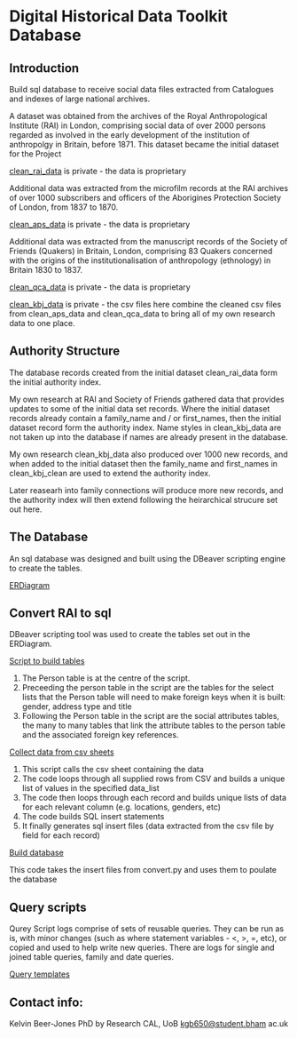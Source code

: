 # Digital Historical Data Toolkit Database

## Introduction

Build sql database to receive social data files extracted from Catalogues and indexes of large national archives.

A dataset was obtained from the archives of the Royal Anthropological Institute (RAI) in London, comprising social data of over 2000 persons regarded as involved in the early development of the institution of anthropolgy in Britain, before 1871. This dataset became the initial dataset for the Project

[clean_rai_data](https://github.com/KelvinBeerJones/clean_rai_data) is private - the data is proprietary

Additional data was extracted from the microfilm records at the RAI archives of over 1000 subscribers and officers of the Aborigines Protection Society of London, from 1837 to 1870.

[clean_aps_data](https://github.com/KelvinBeerJones/clean_aps_data) is private - the data is proprietary

Additional data was extracted from the manuscript records of the Society of Friends (Quakers) in Britain, London, comprising 83 Quakers concerned with the origins of the institutionalisation of anthropology (ethnology) in Britain 1830 to 1837. 

[clean_qca_data](https://github.com/KelvinBeerJones/clean_qca_data) is private - the data is proprietary

[clean_kbj_data](https://github.com/KelvinBeerJones/clean_kbj_data) is private - the csv files here combine the cleaned csv files from clean_aps_data and clean_qca_data to bring all of my own research data to one place. 

## Authority Structure

The database records created from the initial dataset clean_rai_data form the initial authority index.

My own research at RAI and Society of Friends gathered data that provides updates to some of the initial data set records. Where the initial dataset records already contain a family_name and / or first_names, then the initial dataset record form the authority index. Name styles in clean_kbj_data are not taken up into the database if names are already present in the database.   

My own research clean_kbj_data also produced over 1000 new records, and when added to the initial dataset then the family_name and first_names in clean_kbj_clean are used to extend the authority index.

Later reasearh into family connections will produce more new records, and the authority index will then extend following the heirarchical strucure set out here. 

##  The Database

An sql database was designed and built using the DBeaver scripting engine to create the tables.

[ERDiagram](https://github.com/KelvinBeerJones/ceda-database/blob/9fa090f2859aa41e90368458ab4fe8e95135ff9b/ERDiagram.png)

## Convert RAI to sql

DBeaver scripting tool was used to create the tables set out in the ERDiagram.

[Script to build tables](convert_rai_to_sql/create_tables.sql)

1. The Person table is at the centre of the script.
1. Preceeding the person table in the script are the tables for the select lists that the Person table will need to make foreign keys when it is built: gender, address type and title
1. Following the Person table in the script are the social attributes tables, the many to many tables that link the attribute tables to the person table and the associated foreign key references. 

[Collect data from csv sheets](https://github.com/KelvinBeerJones/ceda-database/blob/master/convert_rai_to_sql/convert.py)

1. This script calls the csv sheet containing the data
1. The code loops through all supplied rows from CSV and builds a unique list of values in the specified data_list
1. The code then loops through each record and builds unique lists of data for each relevant column (e.g. locations, genders, etc)
1. The code builds SQL insert statements
1. It finally generates sql insert files (data extracted from the csv file by field for each record)

[Build database](https://github.com/KelvinBeerJones/ceda-database/blob/master/convert_rai_to_sql/insert_all.sh)

This code takes the insert files from convert.py and uses them to poulate the database

## Query scripts

Qurey Script logs comprise of sets of reusable queries. They can be run as is, with minor changes (such as where statement variables - <, >, =, etc), or copied and used to help write new queries. There are logs for single and joined table queries, family and date queries.

[Query templates](https://github.com/KelvinBeerJones/ceda-database/tree/master/CEDA_query_scripts)

## Contact info:

Kelvin Beer-Jones
PhD by Research
CAL, UoB
kgb650@student.bham ac.uk





